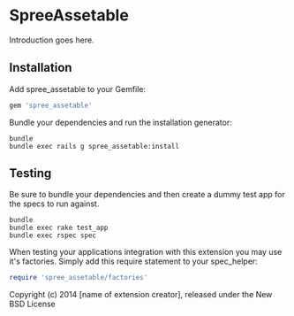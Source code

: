 SpreeAssetable
==============

Introduction goes here.

Installation
------------

Add spree_assetable to your Gemfile:

```ruby
gem 'spree_assetable'
```

Bundle your dependencies and run the installation generator:

```shell
bundle
bundle exec rails g spree_assetable:install
```

Testing
-------

Be sure to bundle your dependencies and then create a dummy test app for the specs to run against.

```shell
bundle
bundle exec rake test_app
bundle exec rspec spec
```

When testing your applications integration with this extension you may use it's factories.
Simply add this require statement to your spec_helper:

```ruby
require 'spree_assetable/factories'
```

Copyright (c) 2014 [name of extension creator], released under the New BSD License

